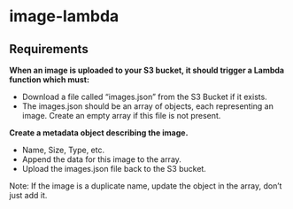 # image-lambda



## Requirements

**When an image is uploaded to your S3 bucket, it should trigger a Lambda function which must:**
- Download a file called “images.json” from the S3 Bucket if it exists.
- The images.json should be an array of objects, each representing an image. Create an empty array if this file is not present.

**Create a metadata object describing the image.**
- Name, Size, Type, etc.
- Append the data for this image to the array.
- Upload the images.json file back to the S3 bucket.

Note: If the image is a duplicate name, update the object in the array, don’t just add it.